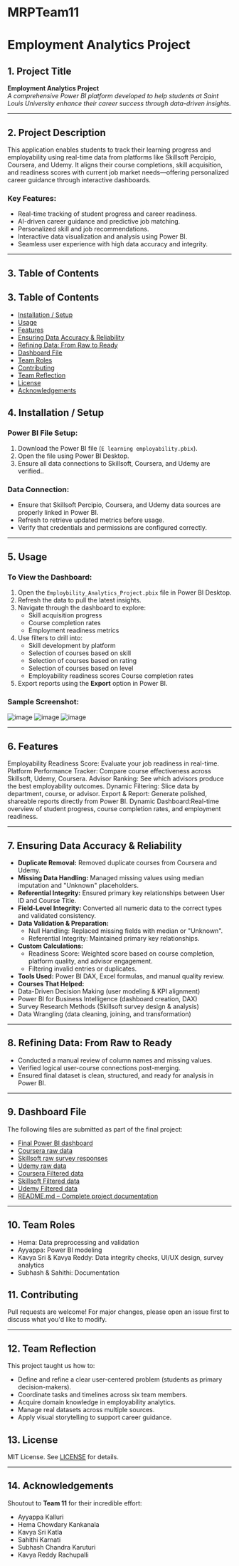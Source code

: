 # MRPTeam11
# Employment Analytics Project
 
## 1. Project Title
**Employment Analytics Project**  
*A comprehensive Power BI platform developed to help students at Saint Louis University enhance their career success through data-driven insights.*  
 
---
 
## 2. Project Description
This application enables students to track their learning progress and employability using real-time data from platforms like Skillsoft Percipio, Coursera, and Udemy. It aligns their course completions, skill acquisition, and readiness scores with current job market needs—offering personalized career guidance through interactive dashboards.
 
### Key Features:
- Real-time tracking of student progress and career readiness.
- AI-driven career guidance and predictive job matching.
- Personalized skill and job recommendations.
- Interactive data visualization and analysis using Power BI.
- Seamless user experience with high data accuracy and integrity.
 
---
 
## 3. Table of Contents
## 3. Table of Contents
- [Installation / Setup](#4-installation--setup)
- [Usage](#5-usage)
- [Features](#6-features)
- [Ensuring Data Accuracy & Reliability](#7-ensuring-data-accuracy--reliability)
- [Refining Data: From Raw to Ready](#8-refining-data-from-raw-to-ready)
- [Dashboard File](#9-dashboard-file)
- [Team Roles](#10-team-roles)
- [Contributing](#11-contributing)
- [Team Reflection](#12-team-reflection)
- [License](#13-license)
- [Acknowledgements](#14-acknowledgements)

 
## 4. Installation / Setup
### Power BI File Setup:
1. Download the Power BI file (`E learning employability.pbix`).
2. Open the file using Power BI Desktop.
3. Ensure all data connections to Skillsoft, Coursera, and Udemy are verified..
 
### Data Connection:
- Ensure that Skillsoft Percipio, Coursera, and Udemy data sources are properly linked in Power BI.
- Refresh to retrieve updated metrics before usage.
- Verify that credentials and permissions are configured correctly.
 
---
 
## 5. Usage
### To View the Dashboard:
1. Open the `Employbility_Analytics_Project.pbix` file in Power BI Desktop.
2. Refresh the data to pull the latest insights.
3. Navigate through the dashboard to explore:
   - Skill acquisition progress
   - Course completion rates
   - Employment readiness metrics
4. Use filters to drill into:
   - Skill development by platform
   - Selection of courses based on skill
   - Selection of courses based on rating
   - Selection of courses based on level
   - Employability readiness scores
Course completion rates
5. Export reports using the **Export** option in Power BI.
 
### Sample Screenshot:
![image](https://github.com/KavyaSrikatla/MRPTeam11/blob/main/coursera.png)
![image](https://github.com/KavyaSrikatla/MRPTeam11/blob/main/udemy.png)
![image](https://github.com/KavyaSrikatla/MRPTeam11/blob/main/skillsoft.png)
 
---
 
## 6. Features
Employability Readiness Score: Evaluate your job readiness in real-time.
Platform Performance Tracker: Compare course effectiveness across Skillsoft, Udemy, Coursera.
Advisor Ranking: See which advisors produce the best employability outcomes.
Dynamic Filtering: Slice data by department, course, or advisor.
Export & Report: Generate polished, shareable reports directly from Power BI.
Dynamic Dashboard:Real-time overview of student progress, course completion rates, and employment readiness.  

---
 
## 7. Ensuring Data Accuracy & Reliability
- **Duplicate Removal:** Removed duplicate courses from Coursera and Udemy.
- **Missing Data Handling:** Managed missing values using median imputation and "Unknown" placeholders.
- **Referential Integrity:** Ensured primary key relationships between User ID and Course Title.
- **Field-Level Integrity:** Converted all numeric data to the correct types and validated consistency.
- **Data Validation & Preparation:**
   - Null Handling: Replaced missing fields with median or "Unknown".
   - Referential Integrity: Maintained primary key relationships.
-  **Custom Calculations:**
   - Readiness Score: Weighted score based on course completion, platform quality, and advisor engagement.
   - Filtering invalid entries or duplicates.
- **Tools Used:** Power BI DAX, Excel formulas, and manual quality review.
- **Courses That Helped:**
 - Data-Driven Decision Making (user modeling & KPI alignment)
 - Power BI for Business Intelligence (dashboard creation, DAX)
 - Survey Research Methods (Skillsoft survey design & analysis)
 - Data Wrangling (data cleaning, joining, and transformation)

---
 
## 8. Refining Data: From Raw to Ready
- Conducted a manual review of column names and missing values.
- Verified logical user-course connections post-merging.
- Ensured final dataset is clean, structured, and ready for analysis in Power BI.
 
---
 
## 9. Dashboard File  
The following files are submitted as part of the final project:

- [Final Power BI dashboard](https://github.com/KavyaSrikatla/MRPTeam11/blob/98fdee161d937f7d58470f80ef06ed4763bd5f7a/E%20learning%20employability.pbix)
- [Coursera raw data](https://github.com/KavyaSrikatla/MRPTeam11/blob/98fdee161d937f7d58470f80ef06ed4763bd5f7a/Coursera.csv)
- [Skillsoft raw survey responses](https://github.com/KavyaSrikatla/MRPTeam11/blob/8b3fbeed162afb961def17e639bc8fbe1ea75460/Skillsoft%20Percipio.csv)
- [Udemy raw data](https://github.com/KavyaSrikatla/MRPTeam11/blob/98fdee161d937f7d58470f80ef06ed4763bd5f7a/Udemy.csv)
- [Coursera Filtered data](https://github.com/KavyaSrikatla/MRPTeam11/blob/main/Coursera%20Final.xlsx)
- [Skillsoft Filtered data](https://github.com/KavyaSrikatla/MRPTeam11/blob/main/Skillsoft%20Final.xlsx)
- [Udemy Filtered data](https://github.com/KavyaSrikatla/MRPTeam11/blob/main/Udemy%20Final.xlsx)
- [README.md – Complete project documentation](https://github.com/KavyaSrikatla/MRPTeam11/blob/main/README.md)

---
## 10. Team Roles
- Hema: Data preprocessing and validation
- Ayyappa: Power BI modeling
- Kavya Sri & Kavya Reddy: Data integrity checks, UI/UX design, survey analytics
- Subhash & Sahithi: Documentation

## 11. Contributing
Pull requests are welcome! For major changes, please open an issue first to discuss what you'd like to modify.
 
---

## 12. Team Reflection

This project taught us how to:

- Define and refine a clear user-centered problem (students as primary decision-makers).
- Coordinate tasks and timelines across six team members.
- Acquire domain knowledge in employability analytics.
- Manage real datasets across multiple sources.
- Apply visual storytelling to support career guidance.
 
## 13. License
MIT License. See [LICENSE](LICENSE) for details.
 
---
 
## 14. Acknowledgements
Shoutout to **Team 11** for their incredible effort:
- Ayyappa Kalluri  
- Hema Chowdary Kankanala  
- Kavya Sri Katla  
- Sahithi Karnati  
- Subhash Chandra Karuturi  
- Kavya Reddy Rachupalli

